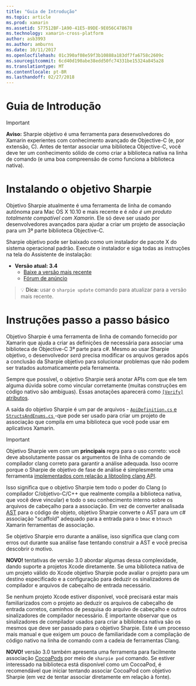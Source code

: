 ```yaml
---
title: "Guia de Introdução"
ms.topic: article
ms.prod: xamarin
ms.assetid: 577512BF-1A90-41E5-89DE-9E056C478678
ms.technology: xamarin-cross-platform
author: asb3993
ms.author: amburns
ms.date: 10/11/2017
ms.openlocfilehash: 01c390af08e59f3b10888a183df7fa6758c2609c
ms.sourcegitcommit: 6cd40d190abe38edd50fc74331be15324a845a28
ms.translationtype: MT
ms.contentlocale: pt-BR
ms.lasthandoff: 02/27/2018
---
```

# <a name="getting-started"></a>Guia de Introdução

<style type="text/css"> azul .terminal {cor: rgb(10,96,254);} .terminal verde {cor: rgb(12,156,26);} .terminal magenta {cor: rgb(152,12,103);} </style>


> [!IMPORTANT]
> **Aviso:** Sharpie objetivo é uma ferramenta para desenvolvedores do Xamarin experientes com conhecimento avançado de Objective-C (e, por extensão, C). Antes de tentar associar uma biblioteca Objective-C, você deve ter um conhecimento sólido de como criar a biblioteca nativa na linha de comando (e uma boa compreensão de como funciona a biblioteca nativa).

<a name="installing" />

# <a name="installing-objective-sharpie"></a>Instalando o objetivo Sharpie

Objetivo Sharpie atualmente é uma ferramenta de linha de comando autônoma para Mac OS X 10.10 e mais recente e é _não é um produto totalmente compatível com Xamarin_. Ele só deve ser usado por desenvolvedores avançados para ajudar a criar um projeto de associação para um 3ª parte biblioteca Objective-C.

Sharpie objetivo pode ser baixado como um instalador de pacote X do sistema operacional padrão.
Execute o instalador e siga todas as instruções na tela do Assistente de instalação:

- **Versão atual: 3.4**
  - [Baixe a versão mais recente](https://dl.xamarin.com/objective-sharpie/ObjectiveSharpie.pkg)
  - [Fórum de anúncio](https://forums.xamarin.com/discussion/104800/objective-sharpie-3-4)

> 💡 **Dica:** usar o `sharpie update` comando para atualizar para a versão mais recente.

# <a name="basic-walkthrough"></a>Instruções passo a passo básico

Objetivo Sharpie é uma ferramenta de linha de comando fornecido por Xamarin que ajuda a criar as definições de necessária para associar uma biblioteca de Objective-C 3ª parte para c#.
Mesmo ao usar Sharpie objetivo, o desenvolvedor *será* precisa modificar os arquivos gerados após a conclusão da Sharpie objetivo para solucionar problemas que não podem ser tratados automaticamente pela ferramenta.

Sempre que possível, o objetivo Sharpie será anotar APIs com que ele tem alguma dúvida sobre como vincular corretamente (muitas construções em código nativo são ambíguas).
Essas anotações aparecerá como [ `[Verify]` atributos](~/cross-platform/macios/binding/objective-sharpie/platform/verify.md).

A saída do objetivo Sharpie é um par de arquivos - [ `ApiDefinition.cs` e `StructsAndEnums.cs` ](~/cross-platform/macios/binding/objective-sharpie/platform/apidefinitions-structsandenums.md) -que pode ser usado para criar um projeto de associação que compila em uma biblioteca que você pode usar em aplicativos Xamarin.

> [!IMPORTANT]
> Objetivo Sharpie vem com um **principais** regra para o uso correto: você deve absolutamente passar os argumentos de linha de comando de compilador clang correto para garantir a análise adequada. Isso ocorre porque o Sharpie de objetivo de fase de análise é simplesmente uma ferramenta [implementados com relação a libtooling clang API](http://clang.llvm.org/docs/LibTooling.html).

Isso significa que o objetivo Sharpie tem todo o poder do Clang (o compilador C/objetivo-C/C++ que realmente compila a biblioteca nativa, que você deve vincular) e todo o seu conhecimento interno sobre os arquivos de cabeçalho para a associação.
Em vez de converter analisada [AST](http://en.wikipedia.org/wiki/Abstract_syntax_tree) para o código de objeto, objetivo Sharpie converte o AST para um c# associação "scaffold" adequado para a entrada para o `bmac` e `btouch` Xamarin ferramentas de associação.

Se objetivo Sharpie erro durante a análise, isso significa que clang com erros out durante sua análise fase tentando construir a AST e você precisa descobrir o motivo.

**NOVO!** tentativas de versão 3.0 abordar algumas dessa complexidade, dando suporte a projetos Xcode diretamente. Se uma biblioteca nativa de um projeto válido do Xcode objetivo Sharpie pode avaliar o projeto para um destino especificado e a configuração para deduzir os sinalizadores de compilador e arquivos de cabeçalho de entrada necessário.

Se nenhum projeto Xcode estiver disponível, você precisará estar mais familiarizados com o projeto ao deduzir os arquivos de cabeçalho de entrada corretos, caminhos de pesquisa do arquivo de cabeçalho e outros sinalizadores de compilador necessário. É importante observar que os sinalizadores de compilador usados para criar a biblioteca nativa são os mesmos que deve ser passado para o objetivo Sharpie. Este é um processo mais manual e que exigem um pouco de familiaridade com a compilação de código nativo na linha de comando com a cadeia de ferramentas Clang.

**NOVO!** versão 3.0 também apresenta uma ferramenta para facilmente associação [CocoaPods](https://cocoapods.org) por meio de `sharpie pod` comando.
Se estiver interessado na biblioteca está disponível como um CocoaPod, é recomendável que iniciar tentando associar CocoaPod com objetivo Sharpie (em vez de tentar associar diretamente em relação à fonte).